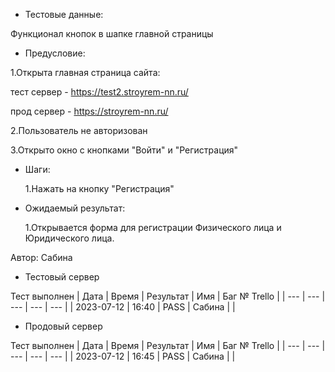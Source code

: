 * Тестовые данные:

 Функционал кнопок в шапке главной страницы
 
* Предусловие:

 1.Открыта главная страница сайта:
 
 тест сервер - https://test2.stroyrem-nn.ru/
 
 прод сервер - https://stroyrem-nn.ru/
 
 2.Пользователь не авторизован
 
 3.Открыто окно с кнопками "Войти" и "Регистрация"

* Шаги:

  1.Нажать на кнопку "Регистрация"

* Ожидаемый результат:

  1.Открывается форма для регистрации Физического лица и Юридического лица.
  


Автор: Сабина

* Тестовый сервер 

Тест выполнен
| Дата | Время | Результат | Имя | Баг № Trello |
| --- | --- | --- | --- | --- |
| 2023-07-12 | 16:40 | PASS | Сабина |   | 

* Продовый сервер

Тест выполнен
| Дата | Время | Результат | Имя | Баг № Trello |
| --- | --- | --- | --- | --- |
| 2023-07-12 | 16:45 | PASS | Сабина |   | 
